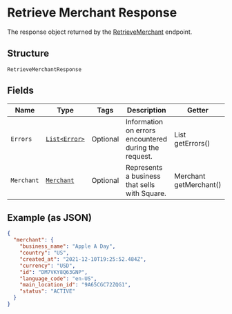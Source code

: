 
# Retrieve Merchant Response

The response object returned by the [RetrieveMerchant](../../doc/api/merchants.md#retrieve-merchant) endpoint.

## Structure

`RetrieveMerchantResponse`

## Fields

| Name | Type | Tags | Description | Getter |
|  --- | --- | --- | --- | --- |
| `Errors` | [`List<Error>`](../../doc/models/error.md) | Optional | Information on errors encountered during the request. | List<Error> getErrors() |
| `Merchant` | [`Merchant`](../../doc/models/merchant.md) | Optional | Represents a business that sells with Square. | Merchant getMerchant() |

## Example (as JSON)

```json
{
  "merchant": {
    "business_name": "Apple A Day",
    "country": "US",
    "created_at": "2021-12-10T19:25:52.484Z",
    "currency": "USD",
    "id": "DM7VKY8Q63GNP",
    "language_code": "en-US",
    "main_location_id": "9A65CGC72ZQG1",
    "status": "ACTIVE"
  }
}
```

